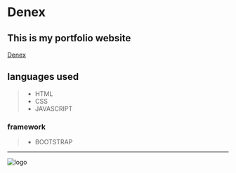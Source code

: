 # Denex

**This is my portfolio website**
---
[Denex](https://denex8poulose.github.io/Denex/)

 ## languages used  

> - HTML
> - CSS
> - JAVASCRIPT

### framework  
> - BOOTSTRAP
---
![logo](Logo.png)

